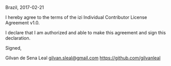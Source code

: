 Brazil, 2017-02-21

I hereby agree to the terms of the izi Individual Contributor License
Agreement v1.0.

I declare that I am authorized and able to make this agreement and sign this
declaration.

Signed,

Gilvan de Sena Leal gilvan.sleal@gmail.com https://github.com/gilvanleal

